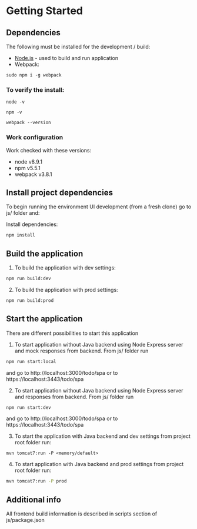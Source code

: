 # Getting Started

## Dependencies

The following must be installed for the development / build:

* [Node.js](http://nodejs.org/) - used to build and run application
* Webpack:
 ```
 sudo npm i -g webpack 
 ```


### To verify the install:

```
node -v
```

```
npm -v
```
```
webpack --version
```

### Work configuration
Work checked with these versions:

* node v8.9.1
* npm v5.5.1
* webpack v3.8.1

## Install project dependencies

To begin running the environment UI development (from a fresh clone) go to js/ folder and:

Install dependencies:

```sh
npm install
```

## Build the application
1. To build the application with dev settings:
```bash
npm run build:dev
```
2. To build the application with prod settings:
```bash
npm run build:prod
```

## Start the application

There are different possibilities to start this application

1. To start application without Java backend using Node Express server and mock responses from backend. From js/ folder run
```bash
npm run start:local
```
and go to http://localhost:3000/todo/spa or to https://localhost:3443/todo/spa

2. To start application without Java backend using Node Express server and responses from backend. From js/ folder run
```bash
npm run start:dev
```
and go to http://localhost:3000/todo/spa or to https://localhost:3443/todo/spa

3. To start the application with Java backend and dev settings from project root folder run:
```
mvn tomcat7:run -P <memory/default>
```

4. To start application with Java backend and prod settings from project root folder run:
```bash
mvn tomcat7:run -P prod
```

## Additional info
All frontend build information is described in scripts section of js/package.json